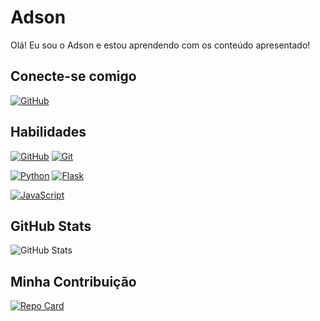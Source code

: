 # Adson
Olá! Eu sou o Adson e estou aprendendo com os conteúdo apresentado!

## Conecte-se comigo
[![GitHub](https://img.shields.io/badge/GitHub-blue?style=for-the-badge&logo=github&logoColor=fff)](https://github.com/AdsonSantiago)


## Habilidades
[![GitHub](https://img.shields.io/badge/GitHub-gray?style=for-the-badge&logo=github&logoColor=fff)](https://git-scm.com/doc)
[![Git](https://img.shields.io/badge/Git-gray?style=for-the-badge&logo=git&logoColor=fff)](https://git-scm.com/doc)

[![Python](https://img.shields.io/badge/Python-gray?style=for-the-badge&logo=python&logoColor=fff)](https://git-scm.com/doc)
[![Flask](https://img.shields.io/badge/Flask-gray?style=for-the-badge&logo=flask&logoColor=fff)](https://git-scm.com/doc)

[![JavaScript](https://img.shields.io/badge/JavaScript-gray?style=for-the-badge&logo=javascript&logoColor=fff)](https://git-scm.com/doc)

## GitHub Stats
![GitHub Stats](https://github-readme-stats.vercel.app/api?username=adsonsantiago&theme=transparent&bg_color=c2c2c9&border_color=fff&show_icons=true&icon_color=fff&title_color=fff&hide=stars)

## Minha Contribuição
[![Repo Card](https://github-readme-stats.vercel.app/api/pin/?username=adsonsantiago&repo=dio-lab-open-source&bg_color=c2c2c9&border_color=fff&show_icons=true&icon_color=fff&text_color=fff)](https://github.com/AdsonSantiago/dio-lab-open-source)
